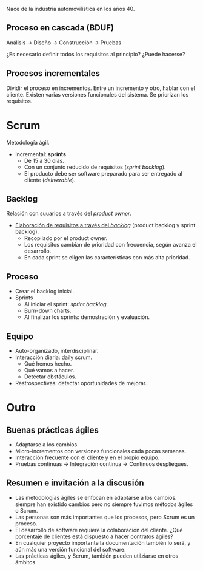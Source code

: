 Nace de la industria automovilística en los años 40.

## Proceso en cascada (BDUF)
Análisis → Diseño → Construcción → Pruebas

¿Es necesario definir todos los requisitos al principio? ¿Puede hacerse?

## Procesos incrementales
Dividir el proceso en incrementos. Entre un incremento y otro, hablar con el cliente.
Existen varias versiones funcionales del sistema. Se priorizan los requisitos.

# Scrum
Metodología ágil.

- Incremental: **sprints**
	- De 15 a 30 días.
	- Con un conjunto reducido de requisitos (*sprint backlog*).
	- El producto debe ser software preparado para ser entregado al cliente (*deliverable*).

## Backlog
Relación con suuarios a través del *product owner*.

- <u>Elaboración de requisitos a través del <i>backlog</i></u> (product backlog y sprint backlog).
	- Recopilado por el product owner.
	- Los requisitos cambian de prioridad con frecuencia, según avanza el desarrollo.
	- En cada sprint se eligen las características con más alta prioridad.

## Proceso
- Crear el backlog inicial.
- Sprints
	- Al iniciar el sprint: *sprint backlog*.
	- Burn-down charts.
	- Al finalizar los sprints: demostración y evaluación.

## Equipo
- Auto-organizado, interdisciplinar.
- Interacción diaria: daily scrum.
	- Qué hemos hecho.
	- Qué vamos a hacer.
	- Detectar obstáculos.
- Restrospectivas: detectar oportunidades de mejorar.


# Outro
## Buenas prácticas ágiles
- Adaptarse a los cambios.
- Micro-incrementos con versiones funcionales cada pocas semanas.
- Interacción frecuente con el cliente y en el propio equipo.
- Pruebas continuas → Integración continua → Continuos despliegues.

## Resumen e invitación a la discusión
- Las metodologías ágiles se enfocan en adaptarse a los cambios. siempre han existido cambios pero no siempre tuvimos métodos ágiles o Scrum.
- Las personas son más importantes que los procesos, pero Scrum es un proceso.
- El desarrollo de software requiere la colaboración del cliente. ¿Qué porcentaje de clientes está dispuesto a hacer contratos ágiles?
- En cualquier proyecto importante la documentación también lo será, y aún más una versión funcional del software.
- Las prácticas ágiles, y Scrum, también pueden utilziarse en otros ámbitos.